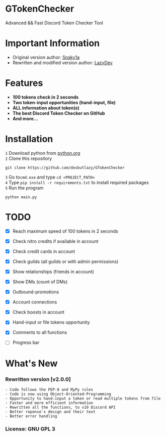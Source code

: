 # GTokenChecker

Advanced && Fast Discord Token Checker Tool

# Important Information
- Original version author: [Snaky1a](https://github.com/Snaky1a)
- Rewritten and modified version author: [LazyDev](https://github.com/devbutlazy)
# Features

- **100 tokens check in 2 seconds**
- **Two token-input opportunities (hand-input, file)**
- **ALL information about token(s)**
- **The best Discord Token Checker on GitHub**
- **And more...**

# Installation

`1` Download python from [python.org](https://python.org)  
`2` Clone this repository  
```
git clone https://github.com/devbutlazy/GTokenChecker
```
`3` Go to`cmd.exe` and type `cd <PROJECT_PATH>`  
`4` Type `pip install -r requirements.txt` to install required packages  
`5` Run the program
```
python main.py
```

# TODO

- [x] Reach maximum speed of 100 tokens in 2 seconds
- [x] Check nitro credits if available in account
- [x] Check credit cards in account
- [x] Check guilds (all guilds or with admin permissions)
- [x] Show relationships (friends in account)
- [x] Show DMs (count of DMs)
- [x] Outbound-promotions
- [x] Account connections
- [x] Check boosts in account
- [x] Hand-input or file tokens opportunity
- [x] Comments to all functions
- [ ] Progress bar


# What's New

### Rewritten version [v2.0.0]
    - Code follows the PEP-8 and MyPy rules
    - Code is now using Object-Oriented-Programming
    - Opportunity to hand-input a token or read multiple tokens from file
    - Faster and more efficient information
    - Rewritten all the functions, to v10 Discord API
    - Better reponse`s design and their text
    - Better error handling
    
### License: GNU GPL 3
